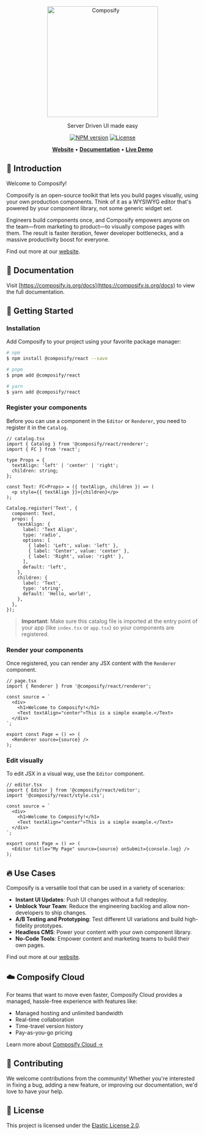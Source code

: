 <div align="center">
  <a href="https://composify.js.org">
    <picture>
      <source media="(prefers-color-scheme: dark)" srcset="https://github.com/user-attachments/assets/4b8714f6-6eb4-4069-bb97-78bac62a61b3">
      <img src="https://github.com/user-attachments/assets/5391db6a-b1ee-4653-9072-a263f587f2d6" alt="Composify" width="290" />
    </picture>
  </a>
  <p>Server Driven UI made easy</p>
  <p>
    <a href="https://www.npmjs.com/package/%40composify/react"><img src="https://img.shields.io/npm/v/@composify%2Freact.svg?style=for-the-badge&labelColor=000000" alt="NPM version" ></a>
    <a href="https://github.com/composify-js/composify/blob/main/LICENSE"><img src="https://img.shields.io/badge/License-Elastic%202.0-blue.svg?style=for-the-badge&labelColor=000000" alt="License"></a>
  </p>
  <p>
    <a href="https://composify.js.org"><b>Website</b></a>
    •
    <a href="https://composify.js.org/docs"><b>Documentation</b></a>
    •
    <a href="https://composify.js.org/demo"><b>Live Demo</b></a>
  </p>
</div>

## 👋 Introduction

Welcome to Composify!

Composify is an open-source toolkit that lets you build pages visually, using your own production components. Think of it as a WYSIWYG editor that's powered by your component library, not some generic widget set.

Engineers build components once, and Composify empowers anyone on the team—from marketing to product—to visually compose pages with them. The result is faster iteration, fewer developer bottlenecks, and a massive productivity boost for everyone.

Find out more at our [website](https://composify.js.org).

## 📖 Documentation

Visit [https://composify.js.org/docs](https://composify.js.org/docs) to view the full documentation.

## 🚀 Getting Started

### Installation

Add Composify to your project using your favorite package manager:

```bash
# npm
$ npm install @composify/react --save

# pnpm
$ pnpm add @composify/react

# yarn
$ yarn add @composify/react
```

### Register your components

Before you can use a component in the `Editor` or `Renderer`, you need to register it in the `Catalog`.

```tsx
// catalog.tsx
import { Catalog } from '@composify/react/renderer';
import { FC } from 'react';
 
type Props = {
  textAlign: 'left' | 'center' | 'right';
  children: string;
};
 
const Text: FC<Props> = ({ textAlign, children }) => (
  <p style={{ textAlign }}>{children}</p>
);
 
Catalog.register('Text', {
  component: Text,
  props: {
    textAlign: {
      label: 'Text Align',
      type: 'radio',
      options: [
        { label: 'Left', value: 'left' },
        { label: 'Center', value: 'center' },
        { label: 'Right', value: 'right' },
      ],
      default: 'left',
    },
    children: {
      label: 'Text',
      type: 'string',
      default: 'Hello, world!',
    },
  },
});
```

> **Important**: Make sure this catalog file is imported at the entry point of your app (like `index.tsx` or `app.tsx`) so your components are registered.

### Render your components

Once registered, you can render any JSX content with the `Renderer` component.

```tsx
// page.tsx
import { Renderer } from '@composify/react/renderer';
 
const source = `
  <div>
    <h1>Welcome to Composify!</h1>
    <Text textAlign="center">This is a simple example.</Text>
  </div>
`;
 
export const Page = () => (
  <Renderer source={source} />
);
```

### Edit visually

To edit JSX in a visual way, use the `Editor` component.

```tsx
// editor.tsx
import { Editor } from '@composify/react/editor';
import '@composify/react/style.css';

const source = `
  <div>
    <h1>Welcome to Composify!</h1>
    <Text textAlign="center">This is a simple example.</Text>
  </div>
`;

export const Page = () => (
  <Editor title="My Page" source={source} onSubmit={console.log} />
);
```

## 🔥 Use Cases

Composify is a versatile tool that can be used in a variety of scenarios:

- **Instant UI Updates**: Push UI changes without a full redeploy.
- **Unblock Your Team**: Reduce the engineering backlog and allow non-developers to ship changes.
- **A/B Testing and Prototyping**: Test different UI variations and build high-fidelity prototypes.
- **Headless CMS**: Power your content with your own component library.
- **No-Code Tools**: Empower content and marketing teams to build their own pages.

Find out more at our [website](https://composify.js.org/docs/use-cases/instant-ui-updates).

## ☁️ Composify Cloud

For teams that want to move even faster, Composify Cloud provides a managed, hassle-free experience with features like:

- Managed hosting and unlimited bandwidth
- Real-time collaboration
- Time-travel version history
- Pay-as-you-go pricing

Learn more about [Composify Cloud →](https://composify.js.org/cloud)

## 🙌 Contributing

We welcome contributions from the community! Whether you're interested in fixing a bug, adding a new feature, or improving our documentation, we'd love to have your help.

## 📄 License

This project is licensed under the [Elastic License 2.0](LICENSE).
